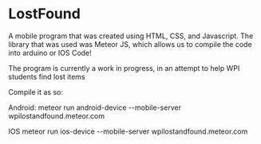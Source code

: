 # LostFound

A mobile program that was created using HTML, CSS, and Javascript. The library that was used was Meteor JS, which allows us to compile the code into arduino or IOS Code!

The program is currently a work in progress, in an attempt to help WPI students find lost items

Compile it as so:

Android:
meteor run android-device --mobile-server wpilostandfound.meteor.com

IOS
meteor run ios-device --mobile-server wpilostandfound.meteor.com
